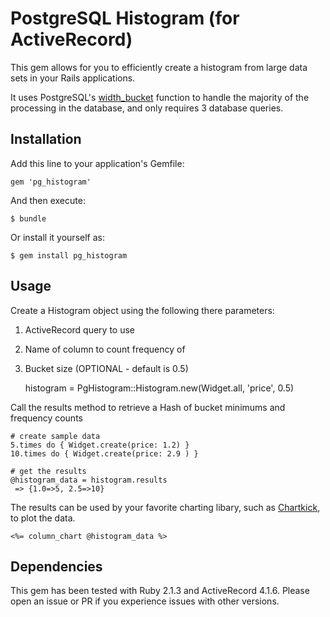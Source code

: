 # PostgreSQL Histogram (for ActiveRecord)

This gem allows for you to efficiently create a histogram from large data sets in your Rails applications.

It uses PostgreSQL's [width_bucket](http://www.postgresql.org/docs/9.3/static/functions-math.html) function to handle the majority of the processing in the database, and only requires 3 database queries.



## Installation

Add this line to your application's Gemfile:

    gem 'pg_histogram'

And then execute:

    $ bundle

Or install it yourself as:

    $ gem install pg_histogram

## Usage

Create a Histogram object using the following there parameters:

1. ActiveRecord query to use
2. Name of column to count frequency of
3. Bucket size (OPTIONAL - default is 0.5)


    histogram = PgHistogram::Histogram.new(Widget.all, 'price', 0.5)


Call the results method to retrieve a Hash of bucket minimums and frequency counts

    # create sample data
    5.times do { Widget.create(price: 1.2) }
    10.times do { Widget.create(price: 2.9 ) }

    # get the results
    @histogram_data = histogram.results
     => {1.0=>5, 2.5=>10}


The results can be used by your favorite charting libary, such as [Chartkick](https://github.com/ankane/chartkick), to plot the data.

    <%= column_chart @histogram_data %>

## Dependencies

This gem has been tested with Ruby 2.1.3 and ActiveRecord 4.1.6. Please open an issue or PR if you experience issues with other versions.
